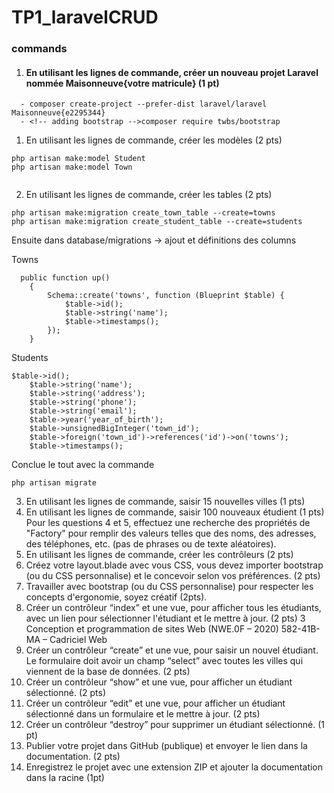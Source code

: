 # TP1_laravelCRUD


### commands 

1. #### En utilisant les lignes de commande, créer un nouveau projet Laravel nommée Maisonneuve{votre matricule} (1 pt)
```
  - composer create-project --prefer-dist laravel/laravel Maisonneuve{e2295344}
  - <!-- adding bootstrap -->composer require twbs/bootstrap
```

1. En utilisant les lignes de commande, créer les modèles (2 pts)
```
php artisan make:model Student
php artisan make:model Town


```


2. En utilisant les lignes de commande, créer les tables (2 pts)


```
php artisan make:migration create_town_table --create=towns
php artisan make:migration create_student_table --create=students

```
Ensuite dans database/migrations -> ajout et définitions des columns

Towns
```
  public function up()
    {
        Schema::create('towns', function (Blueprint $table) {
            $table->id();
            $table->string('name');
            $table->timestamps();
        });
    }
```
Students
```
$table->id();
    $table->string('name');
    $table->string('address');
    $table->string('phone');
    $table->string('email');
    $table->year('year_of_birth');
    $table->unsignedBigInteger('town_id');
    $table->foreign('town_id')->references('id')->on('towns');
    $table->timestamps();
```

Conclue le tout avec la commande 
```
php artisan migrate
```

3. En utilisant les lignes de commande, saisir 15 nouvelles villes (1 pts)
4. En utilisant les lignes de commande, saisir 100 nouveaux étudient (1 pts)
Pour les questions 4 et 5, effectuez une recherche des propriétés de "Factory" pour remplir des valeurs telles que des noms, des adresses, des téléphones, etc. (pas de phrases ou de texte aléatoires).
1. En utilisant les lignes de commande, créer les contrôleurs (2 pts)
2. Créez votre layout.blade avec vous CSS, vous devez importer bootstrap (ou du CSS personnalise) et le concevoir selon vos préférences. (2 pts)
3. Travailler avec bootstrap (ou du CSS personnalise) pour respecter les concepts d'ergonomie, soyez créatif (2pts).
4. Créer un contrôleur “index” et une vue, pour afficher tous les étudiants, avec un lien pour sélectionner l'étudiant et le mettre à jour. (2 pts)
3
Conception et programmation de sites Web (NWE.0F – 2020)
582-41B-MA – Cadriciel Web
1.  Créer un contrôleur “create” et une vue, pour saisir un nouvel étudiant. Le formulaire doit avoir un champ “select” avec toutes les villes qui viennent de la base de données. (2 pts)
2.  Créer un contrôleur “show” et une vue, pour afficher un étudiant sélectionné. (2 pts)
3.  Créer un contrôleur “edit” et une vue, pour afficher un étudiant sélectionné dans un formulaire et le mettre à jour. (2 pts)
4.  Créer un contrôleur “destroy” pour supprimer un étudiant sélectionné. (1 pt)
5.  Publier votre projet dans GitHub (publique) et envoyer le lien dans la documentation. (2 pts)
6.  Enregistrez le projet avec une extension ZIP et ajouter la documentation dans la racine (1pt)